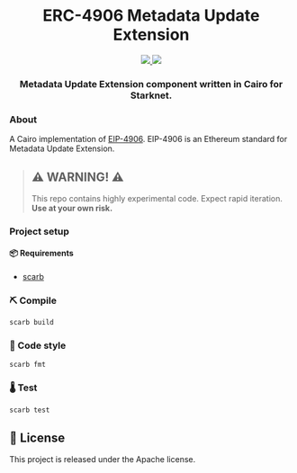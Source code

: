 <div align="center">
  <h1 align="center">ERC-4906 Metadata Update Extension</h1>
  <p align="center">
    <a href="https://discord.gg/qqkBpmRDFE">
        <img src="https://img.shields.io/badge/Discord-6666FF?style=for-the-badge&logo=discord&logoColor=white">
    </a>
    <a href="https://twitter.com/intent/follow?screen_name=Carbonable_io">
        <img src="https://img.shields.io/badge/Twitter-1DA1F2?style=for-the-badge&logo=twitter&logoColor=white">
    </a>       
  </p>
  <h3 align="center">Metadata Update Extension component written in Cairo for Starknet.</h3>
</div>

### About

A Cairo implementation of [EIP-4906](https://eips.ethereum.org/EIPS/eip-4906). EIP-4906 is an Ethereum standard for Metadata Update Extension.

> ## ⚠️ WARNING! ⚠️
>
> This repo contains highly experimental code.
> Expect rapid iteration.
> **Use at your own risk.**

### Project setup

#### 📦 Requirements

- [scarb](https://docs.swmansion.com/scarb/)

### ⛏️ Compile

```bash
scarb build
```

### 💄 Code style

```bash
scarb fmt
```

### 🌡️ Test

```bash
scarb test
```

## 📄 License

This project is released under the Apache license.
